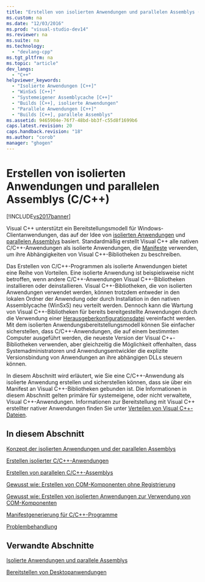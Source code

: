 ```yaml
---
title: "Erstellen von isolierten Anwendungen und parallelen Assemblys (C/C++)"
ms.custom: na
ms.date: "12/03/2016"
ms.prod: "visual-studio-dev14"
ms.reviewer: na
ms.suite: na
ms.technology: 
  - "devlang-cpp"
ms.tgt_pltfrm: na
ms.topic: "article"
dev_langs: 
  - "C++"
helpviewer_keywords: 
  - "Isolierte Anwendungen [C++]"
  - "WinSxS [C++]"
  - "Systemeigener Assemblycache [C++]"
  - "Builds [C++], isolierte Anwendungen"
  - "Parallele Anwendungen [C++]"
  - "Builds [C++], parallele Assemblys"
ms.assetid: 9465904e-76f7-48bd-bb3f-c55d8f1699b6
caps.latest.revision: 20
caps.handback.revision: "18"
ms.author: "corob"
manager: "ghogen"
---
```

# Erstellen von isolierten Anwendungen und parallelen Assemblys (C/C++)
[!INCLUDE[vs2017banner](../assembler/inline/includes/vs2017banner.md)]

Visual C\+\+ unterstützt ein Bereitstellungsmodell für Windows\-Clientanwendungen, das auf der Idee von [isolierten Anwendungen](http://msdn.microsoft.com/library/aa375190) und [parallelen Assemblys](_win32_side_by_side_assemblies) basiert. Standardmäßig erstellt Visual C\+\+ alle nativen C\/C\+\+\-Anwendungen als isolierte Anwendungen, die [Manifeste](http://msdn.microsoft.com/library/aa375365) verwenden, um ihre Abhängigkeiten von Visual C\+\+\-Bibliotheken zu beschreiben.  
  
 Das Erstellen von C\/C\+\+\-Programmen als isolierte Anwendungen bietet eine Reihe von Vorteilen. Eine isolierte Anwendung ist beispielsweise nicht betroffen, wenn andere C\/C\+\+\-Anwendungen Visual C\+\+\-Bibliotheken installieren oder deinstallieren. Visual C\+\+\-Bibliotheken, die von isolierten Anwendungen verwendet werden, können trotzdem entweder in den lokalen Ordner der Anwendung oder durch Installation in den nativen Assemblycache \(WinSxS\) neu verteilt werden. Dennoch kann die Wartung von Visual C\+\+\-Bibliotheken für bereits bereitgestellte Anwendungen durch die Verwendung einer [Herausgeberkonfigurationsdatei](http://msdn.microsoft.com/library/aa375680) vereinfacht werden. Mit dem isolierten Anwendungsbereitstellungsmodell können Sie einfacher sicherstellen, dass C\/C\+\+\-Anwendungen, die auf einem bestimmten Computer ausgeführt werden, die neueste Version der Visual C\+\+\-Bibliotheken verwenden, aber gleichzeitig die Möglichkeit offenhalten, dass Systemadministratoren und Anwendungsentwickler die explizite Versionsbindung von Anwendungen an ihre abhängigen DLLs steuern können.  
  
 In diesem Abschnitt wird erläutert, wie Sie eine C\/C\+\+\-Anwendung als isolierte Anwendung erstellen und sicherstellen können, dass sie über ein Manifest an Visual C\+\+\-Bibliotheken gebunden ist. Die Informationen in diesem Abschnitt gelten primäre für systemeigene, oder nicht verwaltete, Visual C\+\+\-Anwendungen. Informationen zur Bereitstellung mit Visual C\+\+ erstellter nativer Anwendungen finden Sie unter [Verteilen von Visual C\+\+\-Dateien](../ide/redistributing-visual-cpp-files.md).  
  
## In diesem Abschnitt  
 [Konzept der isolierten Anwendungen und der parallelen Assemblys](../build/concepts-of-isolated-applications-and-side-by-side-assemblies.md)  
  
 [Erstellen isolierter C\/C\+\+\-Anwendungen](../build/building-c-cpp-isolated-applications.md)  
  
 [Erstellen von parallelen C\/C\+\+\-Assemblys](../build/building-c-cpp-side-by-side-assemblies.md)  
  
 [Gewusst wie: Erstellen von COM\-Komponenten ohne Registrierung](../build/how-to-build-registration-free-com-components.md)  
  
 [Gewusst wie: Erstellen von isolierten Anwendungen zur Verwendung von COM\-Komponenten](../build/how-to-build-isolated-applications-to-consume-com-components.md)  
  
 [Manifestgenerierung für C\/C\+\+\-Programme](../build/understanding-manifest-generation-for-c-cpp-programs.md)  
  
 [Problembehandlung](../build/troubleshooting-c-cpp-isolated-applications-and-side-by-side-assemblies.md)  
  
## Verwandte Abschnitte  
 [Isolierte Anwendungen und parallele Assemblys](http://msdn.microsoft.com/library/dd408052)  
  
 [Bereitstellen von Desktopanwendungen](../ide/deploying-native-desktop-applications-visual-cpp.md)